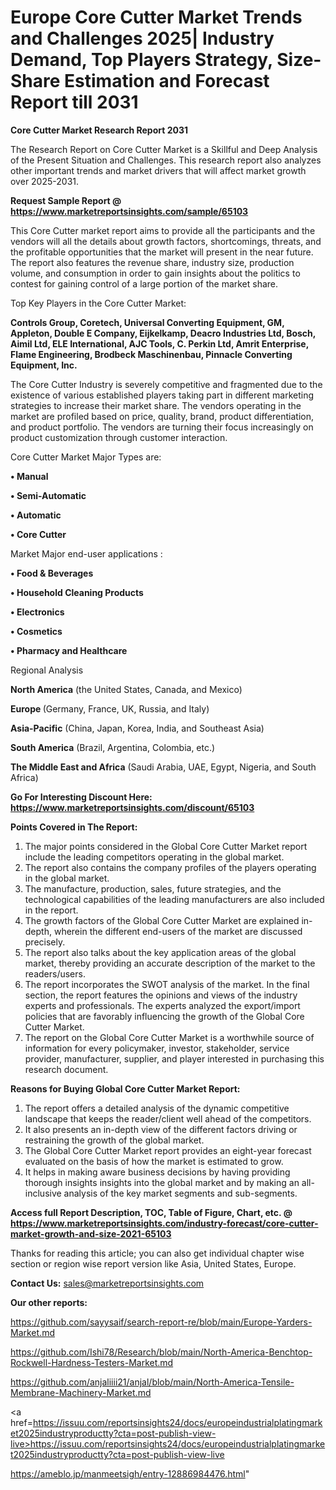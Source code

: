 # Europe Core Cutter Market Trends and Challenges 2025| Industry Demand, Top Players Strategy, Size-Share Estimation and Forecast Report till 2031

<strong>Core Cutter Market Research Report 2031</strong>

The Research Report on Core Cutter Market is a Skillful and Deep Analysis of the Present Situation and Challenges. This research report also analyzes other important trends and market drivers that will affect market growth over 2025-2031.

<strong>Request Sample Report @ <a href=https://www.marketreportsinsights.com/sample/65103>https://www.marketreportsinsights.com/sample/65103</a></strong>

This Core Cutter market report aims to provide all the participants and the vendors will all the details about growth factors, shortcomings, threats, and the profitable opportunities that the market will present in the near future. The report also features the revenue share, industry size, production volume, and consumption in order to gain insights about the politics to contest for gaining control of a large portion of the market share.

Top Key Players in the Core Cutter Market:

<strong>Controls Group, Coretech, Universal Converting Equipment, GM, Appleton, Double E Company, Eijkelkamp, Deacro Industries Ltd, Bosch, Aimil Ltd, ELE International, AJC Tools, C. Perkin Ltd, Amrit Enterprise, Flame Engineering, Brodbeck Maschinenbau, Pinnacle Converting Equipment, Inc.</strong>

The Core Cutter Industry is severely competitive and fragmented due to the existence of various established players taking part in different marketing strategies to increase their market share. The vendors operating in the market are profiled based on price, quality, brand, product differentiation, and product portfolio. The vendors are turning their focus increasingly on product customization through customer interaction.

Core Cutter Market Major Types are:

<strong>• Manual

• Semi-Automatic

• Automatic

• Core Cutter</strong>

Market Major end-user applications :

<strong>• Food & Beverages

• Household Cleaning Products

• Electronics

• Cosmetics

• Pharmacy and Healthcare</strong>

Regional Analysis

</u><strong><b>North America</b></strong> (the United States, Canada, and Mexico)

<strong><b>Europe </b></strong>(Germany, France, UK, Russia, and Italy)

<strong><b>Asia-Pacific</b></strong> (China, Japan, Korea, India, and Southeast Asia)

<strong><b>South America</b></strong> (Brazil, Argentina, Colombia, etc.)

<strong><b>The Middle East and Africa</b></strong> (Saudi Arabia, UAE, Egypt, Nigeria, and South Africa)

<strong>Go For Interesting Discount Here: <a href=https://www.marketreportsinsights.com/discount/65103>https://www.marketreportsinsights.com/discount/65103</a></strong>

<strong>Points Covered in The Report:</strong>
<ol>
  <li>The major points considered in the Global Core Cutter Market report include the leading competitors operating in the global market.</li>
  <li>The report also contains the company profiles of the players operating in the global market.</li>
  <li>The manufacture, production, sales, future strategies, and the technological capabilities of the leading manufacturers are also included in the report.</li>
  <li>The growth factors of the Global Core Cutter Market are explained in-depth, wherein the different end-users of the market are discussed precisely.</li>
  <li>The report also talks about the key application areas of the global market, thereby providing an accurate description of the market to the readers/users.</li>
  <li>The report incorporates the SWOT analysis of the market. In the final section, the report features the opinions and views of the industry experts and professionals. The experts analyzed the export/import policies that are favorably influencing the growth of the Global Core Cutter Market.</li>
  <li>The report on the Global Core Cutter Market is a worthwhile source of information for every policymaker, investor, stakeholder, service provider, manufacturer, supplier, and player interested in purchasing this research document.</li>
</ol>
<strong>Reasons for Buying Global Core Cutter Market Report:</strong>

<ol>
  <li>The report offers a detailed analysis of the dynamic competitive landscape that keeps the reader/client well ahead of the competitors.</li>
  <li>It also presents an in-depth view of the different factors driving or restraining the growth of the global market.</li>
  <li>The Global Core Cutter Market report provides an eight-year forecast evaluated on the basis of how the market is estimated to grow.</li>
  <li>It helps in making aware business decisions by having providing thorough insights insights into the global market and by making an all-inclusive analysis of the key market segments and sub-segments.</li>
</ol>
<strong>Access full Report Description, TOC, Table of Figure, Chart, etc. @ <a href=https://www.marketreportsinsights.com/industry-forecast/core-cutter-market-growth-and-size-2021-65103>https://www.marketreportsinsights.com/industry-forecast/core-cutter-market-growth-and-size-2021-65103</a></strong>


Thanks for reading this article; you can also get individual chapter wise section or region wise report version like Asia, United States, Europe.

<strong>Contact Us:</strong>
sales@marketreportsinsights.com

<strong>Our other reports:</strong>

<a href=https://github.com/sayysaif/search-report-re/blob/main/Europe-Yarders-Market.md>https://github.com/sayysaif/search-report-re/blob/main/Europe-Yarders-Market.md</a>

<a href=https://github.com/Ishi78/Research/blob/main/North-America-Benchtop-Rockwell-Hardness-Testers-Market.md>https://github.com/Ishi78/Research/blob/main/North-America-Benchtop-Rockwell-Hardness-Testers-Market.md</a>

<a href=https://github.com/anjaliiii21/anjal/blob/main/North-America-Tensile-Membrane-Machinery-Market.md>https://github.com/anjaliiii21/anjal/blob/main/North-America-Tensile-Membrane-Machinery-Market.md</a>

<a href=https://issuu.com/reportsinsights24/docs/europeindustrialplatingmarket2025industryproductty?cta=post-publish-view-live>https://issuu.com/reportsinsights24/docs/europeindustrialplatingmarket2025industryproductty?cta=post-publish-view-live</a>

<a href=https://ameblo.jp/manmeetsigh/entry-12886984476.html>https://ameblo.jp/manmeetsigh/entry-12886984476.html</a>"
